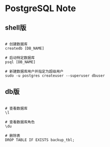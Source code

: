 PostgreSQL Note
===============

shell版
-------

``` shell

# 创建数据库
createdb [DB_NAME]

# 启动特定数据库
psql [DB_NAME]

# 新建数据库用户并指定为超级用户
sudo -u postgres createuser --superuser dbuser

```

db版
----

``` shell

# 查看数据库
\l

# 查看数据库角色
\du

# 删除表
DROP TABLE IF EXISTS backup_tbl;
```
